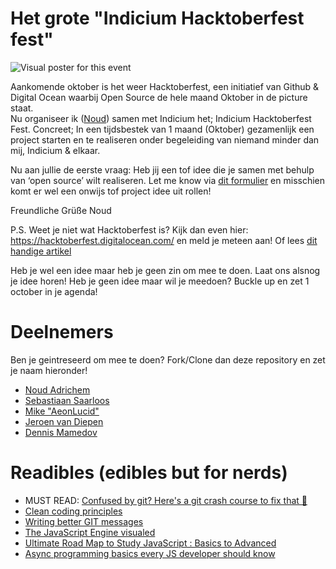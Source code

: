 # Het grote "Indicium Hacktoberfest fest"

![Visual poster for this event](https://media.discordapp.net/attachments/748882677058240524/750353883385036913/hacktoberfest-meta-img.png?width=1136&height=852 "Visual poster for this event")

Aankomende oktober is het weer Hacktoberfest, een initiatief van Github & Digital Ocean waarbij Open Source de hele maand Oktober in de picture staat. <br/>
Nu organiseer ik ([Noud](https://github.com/noudadrichem)) samen met Indicium het; Indicium Hacktoberfest Fest.
Concreet; In een tijdsbestek van 1 maand (Oktober) gezamenlijk een project starten en te realiseren onder begeleiding van niemand minder dan mij, Indicium & elkaar. 

Nu aan jullie de eerste vraag: Heb jij een tof idee die je samen met behulp van ‘open source’ wilt realiseren. Let me know via [dit formulier](https://forms.gle/bG12fz1Li8CwcNot8) en misschien komt er wel een onwijs tof project idee uit rollen!

Freundliche Grüße Noud

P.S. Weet je niet wat Hacktoberfest is? Kijk dan even hier: https://hacktoberfest.digitalocean.com/ en meld je meteen aan! Of lees [dit handige artikel](https://medium.com/developer-student-clubs-tiet/what-is-hacktoberfest-2020-and-the-notion-of-open-source-e0bb7b191b45)

Heb je wel een idee maar heb je geen zin om mee te doen. Laat ons alsnog je idee horen! 
Heb je geen idee maar wil je meedoen? Buckle up en zet 1 october in je agenda!


# Deelnemers
Ben je geintreseerd om mee te doen? Fork/Clone dan deze repository en zet je naam hieronder!

- [Noud Adrichem](https://github.com/noudadrichem)
- [Sebastiaan Saarloos](https://github.com/sebastiaan1997)
- [Mike "AeonLucid"](https://github.com/AeonLucid)
- [Jeroen van Diepen](https://github.com/jeroenvandiepen)
- [Dennis Mamedov](https://github.com/DennisMamedov)


# Readibles (edibles but for nerds)
- MUST READ: [Confused by git? Here's a git crash course to fix that 🎉](https://dev.to/chrisachard/confused-by-git-here-s-a-git-crash-course-to-fix-that-4cmi)
- [Clean coding principles](https://deepaksisodiya.hashnode.dev/5-best-practices-for-clean-coding-in-javascript-ckewx32f801e7ggs1ddys9m3f)
- [Writing better GIT messages](https://dev.to/helderburato/patterns-for-writing-better-git-commit-messages-4ba0)
- [The JavaScript Engine visualed](https://dev.to/lydiahallie/javascript-visualized-the-javascript-engine-4cdf)
- [Ultimate Road Map to Study JavaScript : Basics to Advanced](https://dev.to/zinox9/road-map-to-study-javascript-4o3c)
- [Async programming basics every JS developer should know](https://dev.to/siwalikm/async-programming-basics-every-js-developer-should-know-in-2018-a9c)
